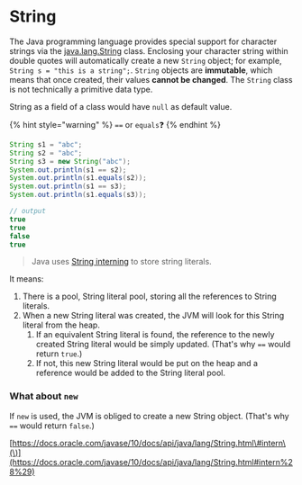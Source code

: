 # String

The Java programming language provides special support for character strings via the [java.lang.String](https://docs.oracle.com/javase/8/docs/api/java/lang/String.html) class. Enclosing your character string within double quotes will automatically create a new `String` object; for example, `String s = "this is a string";`. `String` objects are **immutable**, which means that once created, their values **cannot be changed**. The `String` class is not technically a primitive data type.

String as a field of a class would have `null` as default value.

{% hint style="warning" %}
`==` or `equals`❓ 
{% endhint %}

```java
String s1 = "abc";
String s2 = "abc";
String s3 = new String("abc");
System.out.println(s1 == s2);
System.out.println(s1.equals(s2));
System.out.println(s1 == s3);
System.out.println(s1.equals(s3));

// output
true
true
false
true
```

> Java uses [String interning](https://en.wikipedia.org/wiki/String_interning) to store string literals.

It means:

1. There is a pool, String literal pool, storing all the references to String literals.
2. When a new String literal was created, the JVM will look for this String literal from the heap.
   1. If an equivalent String literal is found, the reference to the newly created String literal would be simply updated. \(That's why `==` would return `true`.\)
   2. If not, this new String literal would be put on the heap and a reference would be added to the String literal pool. 

### What about `new`

If `new` is used, the JVM is obliged to create a new String object. \(That's why `==` would return `false`.\)



[https://docs.oracle.com/javase/10/docs/api/java/lang/String.html\#intern\(\)](https://docs.oracle.com/javase/10/docs/api/java/lang/String.html#intern%28%29)

